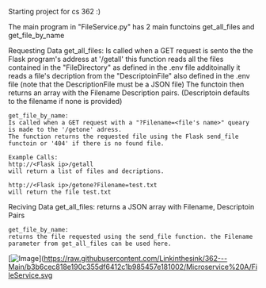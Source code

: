 Starting project for cs 362 :)



The main program in "FileService.py" has 2 main functoins
get_all_files and get_file_by_name

Requesting Data
	get_all_files:
	Is called when a GET request is sento the the Flask program's address at '/getall'
	this function reads all the files contained in the "FileDirectory" as defined in the .env file
	additoinally it reads a file's decription from the "DescriptoinFile" also defined in the .env file
	(note that the DescriptionFile must be a JSON file)
	The functoin then returns an array with the Filename Description pairs. (Descriptoin defaults to the
	filename if none is provided)
	
	get_file_by_name:
	Is called when a GET request with a "?Filename=<file's name>" queary is made to the '/getone' adress. 
	The function returns the requested file using the Flask send_file functoin or '404' if there is no found file. 
	
	Example Calls:
	http://<Flask ip>/getall
	will return a list of files and decriptions. 
	
	http://<Flask ip>/getone?Filename=test.txt
	will return the file test.txt
	
Reciving Data
	get_all_files:
	returns a JSON array with Filename, Descriptoin Pairs
	
	get_file_by_name:
	returns the file requested using the send_file function. the Filename parameter from get_all_files can be used here. 
	




[![Image](https://github.com/user-attachments/assets/0e63f105-f98f-4b63-8281-afcb767dfdd3)](https://raw.githubusercontent.com/Linkinthesink/362---Main/b3b6cec818e190c355df6412c1b985457e181002/Microservice%20A/FileService.svg
